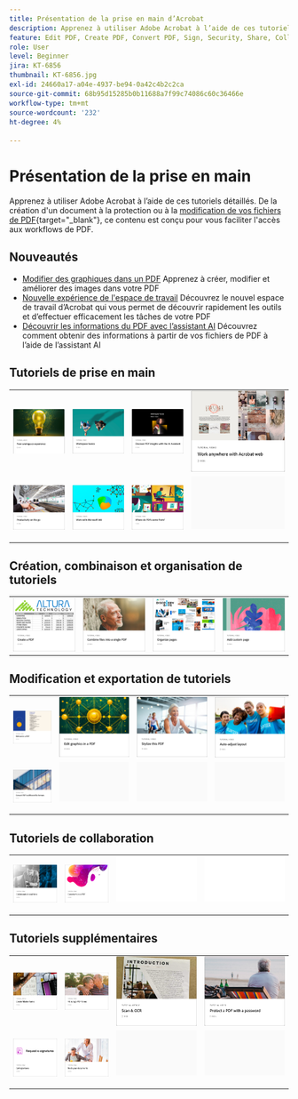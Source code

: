 ```yaml
---
title: Présentation de la prise en main d’Acrobat
description: Apprenez à utiliser Adobe Acrobat à l’aide de ces tutoriels détaillés de 1 à 2 minutes
feature: Edit PDF, Create PDF, Convert PDF, Sign, Security, Share, Collaboration, Workspace
role: User
level: Beginner
jira: KT-6856
thumbnail: KT-6856.jpg
exl-id: 24660a17-a04e-4937-be94-0a42c4b2c2ca
source-git-commit: 68b95d15285b0b11688a7f99c74086c60c36466e
workflow-type: tm+mt
source-wordcount: '232'
ht-degree: 4%

---
```


# Présentation de la prise en main

Apprenez à utiliser Adobe Acrobat à l’aide de ces tutoriels détaillés. De la création d&#39;un document à la protection ou à la [modification de vos fichiers de PDF](https://www.adobe.com/fr/acrobat/online/pdf-editor.html){target="_blank"}, ce contenu est conçu pour vous faciliter l&#39;accès aux workflows de PDF.

## Nouveautés

* [Modifier des graphiques dans un PDF](edit-graphics.md)
Apprenez à créer, modifier et améliorer des images dans votre PDF
* [Nouvelle expérience de l&#39;espace de travail](new-workspace.md)
Découvrez le nouvel espace de travail d’Acrobat qui vous permet de découvrir rapidement les outils et d’effectuer efficacement les tâches de votre PDF
* [Découvrir les informations du PDF avec l’assistant AI](ai-assistant.md)
Découvrez comment obtenir des informations à partir de vos fichiers de PDF à l’aide de l’assistant AI

## Tutoriels de prise en main

<table style="table-layout:fixed">
<tr>
  <td>
    <a href="new-workspace.md">
      <img alt="Nouvelle expérience de l’espace de travail" src="../assets/new-workspace.png" />
    </a>
  </td>
  <td>
    <a href="get-to-know-the-acrobat-dc-interface.md">
      <img alt="Espace de travail – Principes de base" src="../assets/workspace-basics.png" />
    </a>
  </td>
  <td>
    <a href="ai-assistant.md">
      <img alt="Découvrir les informations d’un PDF avec l’assistant AI" src="../assets/ai-assistant.png" />
    </a>
  </td>
  <td>
    <a href="acrobatweb.md">
      <img alt="Travaillez n’importe où avec Acrobat Web" src="../assets/acrobat-web.png" />
    </a>
  </td>
</tr>
<tr>
  <td>
    <a href="productivity.md">
      <img alt="Productivité mobile" src="../assets/productivity.png" />
  </td>
    <td>
      <a href="../integrate/integrate-overview.md#microsoft">
        <img alt="Utilisation de Microsoft 365" src="../assets/microsoft-365.png" />
    </td>
    <td>
      <a href="where-do-pdfs-come-from.md">
        <img alt="D&apos;où viennent les PDF ?" src="../assets/where-pdfs.png" />
      </a>
    </td>
    <td>
    <img alt="Espaceur" src="../assets/Grayspacer.png" />
      <div>
      <br>
    </td>
  </tr>
  </table>

## Création, combinaison et organisation de tutoriels

<table style="table-layout:fixed">
  <tr>
    <td>
      <a href="create-pdf.md">
        <img alt="Création de fichiers de PDF" src="../assets/create.png" />
      </a>
    </td>
    <td>
      <a href="combine-to-pdf.md">
        <img alt="Combine Files vers PDF" src="../assets/combine.png" />
    </td>
    <td>
      <a href="organize.md">
        <img alt="Organiser des pages" src="../assets/organize-pages.png" />
      </a>
    </td>
    <td>
      <a href="add-custom-page.md">
        <img alt="Ajout d’une page personnalisée" src="../assets/custom.png" />
      </a>
    </td>
  </tr>
  </table>

## Modification et exportation de tutoriels

<table style="table-layout:fixed">
  <tr>
    <td>
      <a href="edit-pdf.md">
        <img alt="Modification de texte dans un PDF" src="../assets/edit-text.png" />
      </a>
    </td>
    <td>
      <a href="edit-graphics.md">
        <img alt="Modification de graphiques dans un PDF" src="../assets/edit-graphics.png" />
      </a>
    </td>
    <td>
      <a href="stylize-this-PDF.md">
        <img alt="Styliser ce PDF" src="../assets/stylize-pdf.png" />
      </a>
    </td>
   <td>
      <a href="auto-adjust-layout.md">
        <img alt="Ajustement automatique de la mise en page" src="../assets/auto-adjust.png" />
      </a>
    </td>
  </tr>
    <td>
      <a href="export-pdf.md">
        <img alt="Conversion du PDF en différents formats de fichier" src="../assets/convert.png" />
      </a>
    </td>
    <td>
   <img alt="Espaceur" src="../assets/Grayspacer.png" />
    <div>
    <br>
  </td>
  <td>
   <img alt="Espaceur" src="../assets/Grayspacer.png" />
    <div>
    <br>
  </td>
   <td>
   <img alt="Espaceur" src="../assets/Grayspacer.png" />
    <div>
    <br>
  </td>
</tr>
</table>

## Tutoriels de collaboration

<table style="table-layout:fixed">
  <tr>
    <td>
      <a href="collaborate.md">
        <img alt="Collaborez en temps réel" src="../assets/collaborate.png" />
      </a>
    </td>
    <td>
      <a href="comment-on-pdf-files.md">
        <img alt="Commenter un PDF" src="../assets/comment.png" />
      </a>
    </td>
    <td>
    <img alt="Espaceur" src="../assets/Whitespacer.png" />
      <div>
      <br>
    </td>
    <td>
    <img alt="Espaceur" src="../assets/Whitespacer.png" />
      <div>
      <br>
    </td>
</tr>
</table>

## Tutoriels supplémentaires

<table style="table-layout:fixed">
<tr>
  <td>
    <a href="create-fillable-forms.md">
      <img alt="Création de formulaires à remplir" src="../assets/fillable-forms.png" />
    </a>
  </td>
  <td>
    <a href="fill-and-sign.md">
      <img alt="Remplir et signer un formulaire de PDF" src="../assets/fill-sign.png" />
    </a>
  </td>
  <td>
    <a href="scan-and-ocr.md">
      <img alt="Numérisation et ROC" src="../assets/scan.png" />
    </a>
  </td>
  <td>
    <a href="password-protect.md">
      <img alt="Protect d’un fichier de mot de PDF avec un mot de passe" src="../assets/protect.png" />
    </a>
  </td>
</tr>
<tr>
  <td>
    <a href="signatures.md">
      <img alt="Obtenir des signatures" src="../assets/signatures.png" />
    </a>
  </td>
  <td>
    <a href="track.md">
      <img alt="Suivi de vos documents" src="../assets/track.png" />
    </a>
  </td>
  <td>
   <img alt="Espaceur" src="../assets/Grayspacer.png" />
    <div>
    <br>
  </td>
  <td>
   <img alt="Espaceur" src="../assets/Grayspacer.png" />
    <div>
    <br>
  </td>
</tr>
</table>
